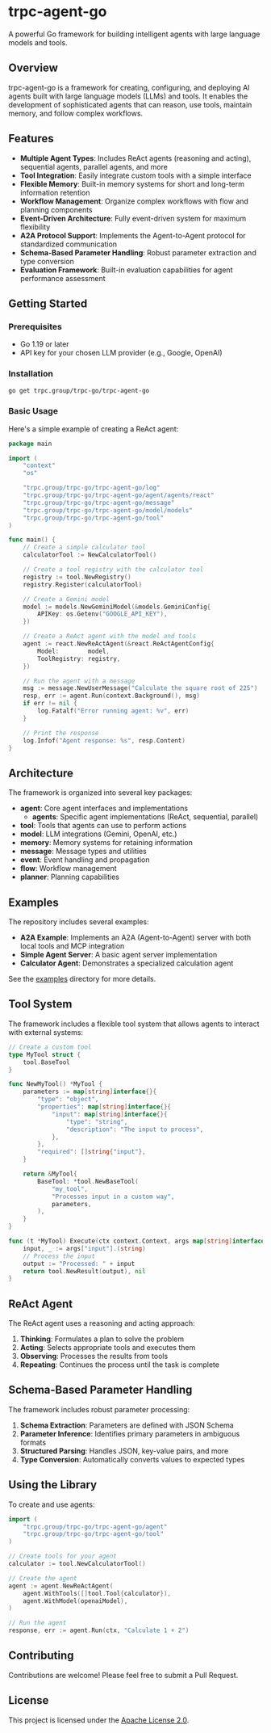 # trpc-agent-go

A powerful Go framework for building intelligent agents with large language models and tools.

## Overview

trpc-agent-go is a framework for creating, configuring, and deploying AI agents built with large language models (LLMs) and tools. It enables the development of sophisticated agents that can reason, use tools, maintain memory, and follow complex workflows.

## Features

- **Multiple Agent Types**: Includes ReAct agents (reasoning and acting), sequential agents, parallel agents, and more
- **Tool Integration**: Easily integrate custom tools with a simple interface
- **Flexible Memory**: Built-in memory systems for short and long-term information retention
- **Workflow Management**: Organize complex workflows with flow and planning components
- **Event-Driven Architecture**: Fully event-driven system for maximum flexibility
- **A2A Protocol Support**: Implements the Agent-to-Agent protocol for standardized communication
- **Schema-Based Parameter Handling**: Robust parameter extraction and type conversion
- **Evaluation Framework**: Built-in evaluation capabilities for agent performance assessment

## Getting Started

### Prerequisites

- Go 1.19 or later
- API key for your chosen LLM provider (e.g., Google, OpenAI)

### Installation

```bash
go get trpc.group/trpc-go/trpc-agent-go
```

### Basic Usage

Here's a simple example of creating a ReAct agent:

```go
package main

import (
	"context"
	"os"

	"trpc.group/trpc-go/trpc-agent-go/log"
	"trpc.group/trpc-go/trpc-agent-go/agent/agents/react"
	"trpc.group/trpc-go/trpc-agent-go/message"
	"trpc.group/trpc-go/trpc-agent-go/model/models"
	"trpc.group/trpc-go/trpc-agent-go/tool"
)

func main() {
	// Create a simple calculator tool
	calculatorTool := NewCalculatorTool()

	// Create a tool registry with the calculator tool
	registry := tool.NewRegistry()
	registry.Register(calculatorTool)

	// Create a Gemini model
	model := models.NewGeminiModel(&models.GeminiConfig{
		APIKey: os.Getenv("GOOGLE_API_KEY"),
	})

	// Create a ReAct agent with the model and tools
	agent := react.NewReActAgent(&react.ReActAgentConfig{
		Model:        model,
		ToolRegistry: registry,
	})

	// Run the agent with a message
	msg := message.NewUserMessage("Calculate the square root of 225")
	resp, err := agent.Run(context.Background(), msg)
	if err != nil {
		log.Fatalf("Error running agent: %v", err)
	}

	// Print the response
	log.Infof("Agent response: %s", resp.Content)
}
```

## Architecture

The framework is organized into several key packages:

- **agent**: Core agent interfaces and implementations
  - **agents**: Specific agent implementations (ReAct, sequential, parallel)
- **tool**: Tools that agents can use to perform actions
- **model**: LLM integrations (Gemini, OpenAI, etc.)
- **memory**: Memory systems for retaining information
- **message**: Message types and utilities
- **event**: Event handling and propagation
- **flow**: Workflow management
- **planner**: Planning capabilities

## Examples

The repository includes several examples:

- **A2A Example**: Implements an A2A (Agent-to-Agent) server with both local tools and MCP integration
- **Simple Agent Server**: A basic agent server implementation
- **Calculator Agent**: Demonstrates a specialized calculation agent

See the [examples](./examples) directory for more details.

## Tool System

The framework includes a flexible tool system that allows agents to interact with external systems:

```go
// Create a custom tool
type MyTool struct {
    tool.BaseTool
}

func NewMyTool() *MyTool {
    parameters := map[string]interface{}{
        "type": "object",
        "properties": map[string]interface{}{
            "input": map[string]interface{}{
                "type": "string",
                "description": "The input to process",
            },
        },
        "required": []string{"input"},
    }

    return &MyTool{
        BaseTool: *tool.NewBaseTool(
            "my_tool",
            "Processes input in a custom way",
            parameters,
        ),
    }
}

func (t *MyTool) Execute(ctx context.Context, args map[string]interface{}) (*tool.Result, error) {
    input, _ := args["input"].(string)
    // Process the input
    output := "Processed: " + input
    return tool.NewResult(output), nil
}
```

## ReAct Agent

The ReAct agent uses a reasoning and acting approach:

1. **Thinking**: Formulates a plan to solve the problem
2. **Acting**: Selects appropriate tools and executes them
3. **Observing**: Processes the results from tools
4. **Repeating**: Continues the process until the task is complete

## Schema-Based Parameter Handling

The framework includes robust parameter processing:

1. **Schema Extraction**: Parameters are defined with JSON Schema
2. **Parameter Inference**: Identifies primary parameters in ambiguous formats
3. **Structured Parsing**: Handles JSON, key-value pairs, and more
4. **Type Conversion**: Automatically converts values to expected types

## Using the Library

To create and use agents:

```go
import (
    "trpc.group/trpc-go/trpc-agent-go/agent"
    "trpc.group/trpc-go/trpc-agent-go/tool"
)

// Create tools for your agent
calculator := tool.NewCalculatorTool()

// Create the agent
agent := agent.NewReActAgent(
    agent.WithTools([]tool.Tool{calculator}),
    agent.WithModel(openaiModel),
)

// Run the agent
response, err := agent.Run(ctx, "Calculate 1 + 2")
```

## Contributing

Contributions are welcome! Please feel free to submit a Pull Request.

## License

This project is licensed under the [Apache License 2.0](LICENSE).
